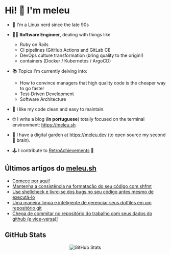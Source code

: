 # Hi! 👋 I'm meleu

- 🐧 I'm a Linux nerd since the late 90s

- 🧑‍💻 **Software Engineer**, dealing with things like
    - Ruby on Rails
    - CI pipelines (GitHub Actions and GitLab CI)
    - DevOps culture transformation (bring quality to the origin!)
    - containers (Docker / Kubernetes / ArgoCD)

- 📚 Topics I'm currently delving into:
    - How to convince managers that high quality code is the cheaper way to go faster
    - Test-Driven Development
    - Software Architecture

- 🧼 I like my code clean and easy to maintain.

- 🤓 I write a blog (**in portuguese**) totally focused on the terminal environment: <https://meleu.sh>

- 🌱 I have a digital garden at <https://meleu.dev> (to open source my second 🧠 brain).

- 🕹️ I contribute to [RetroAchievements](https://retroachievements.org/) 👾


## Últimos artigos do [meleu.sh](https://meleu.sh/)

<!-- BLOG-POST-LIST:START -->
- [Comece por aqui!](https://meleu.sh/comeco/)
- [Mantenha a consistência na formatação do seu código com shfmt](https://meleu.sh/shfmt/)
- [Use shellcheck e livre-se dos bugs no seu código antes mesmo de executá-lo](https://meleu.sh/shellcheck/)
- [Uma maneira limpa e inteligente de gerenciar seus dotfiles em um repositório git](https://meleu.sh/dotfiles/)
- [Chega de commitar no repositório do trabalho com seus dados do github &lpar;e vice-versa&rpar;!](https://meleu.sh/git-multiconfig/)
<!-- BLOG-POST-LIST:END -->

## GitHub Stats

<div>
  <p align="center">
    <img src="https://github-readme-streak-stats.herokuapp.com/?user=meleu" alt="GitHub Stats" />
  </p>
</div>
